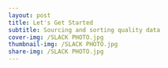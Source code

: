 ```yaml
---
layout: post
title: Let's Get Started 
subtitle: Sourcing and sorting quality data
cover-img: /SLACK PHOTO.jpg
thumbnail-img: /SLACK PHOTO.jpg
share-img: /SLACK PHOTO.jpg
---
```

